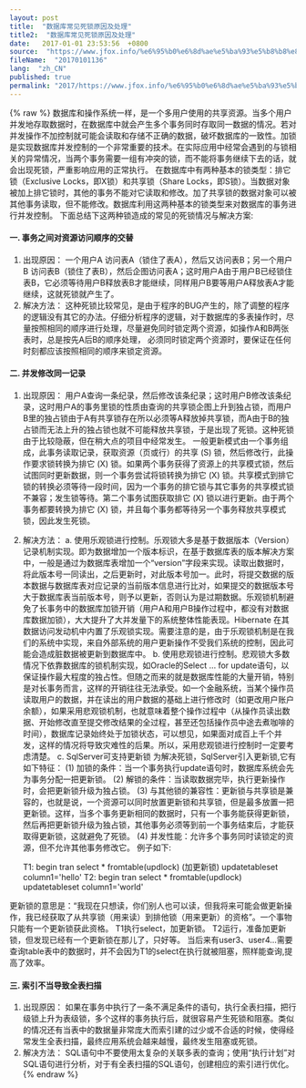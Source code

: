 ```yaml
---
layout: post
title:  "数据库常见死锁原因及处理"
title2:  "数据库常见死锁原因及处理"
date:   2017-01-01 23:53:56  +0800
source:  "https://www.jfox.info/%e6%95%b0%e6%8d%ae%e5%ba%93%e5%b8%b8%e8%a7%81%e6%ad%bb%e9%94%81%e5%8e%9f%e5%9b%a0%e5%8f%8a%e5%a4%84%e7%90%86.html"
fileName:  "20170101136"
lang:  "zh_CN"
published: true
permalink: "2017/https://www.jfox.info/%e6%95%b0%e6%8d%ae%e5%ba%93%e5%b8%b8%e8%a7%81%e6%ad%bb%e9%94%81%e5%8e%9f%e5%9b%a0%e5%8f%8a%e5%a4%84%e7%90%86.html"
---
```

{% raw %}
数据库和操作系统一样，是一个多用户使用的共享资源。当多个用户并发地存取数据时，在数据库中就会产生多个事务同时存取同一数据的情况。若对并发操作不加控制就可能会读取和存储不正确的数据，破坏数据库的一致性。加锁是实现数据库并发控制的一个非常重要的技术。在实际应用中经常会遇到的与锁相关的异常情况，当两个事务需要一组有冲突的锁，而不能将事务继续下去的话，就会出现死锁，严重影响应用的正常执行。 
在数据库中有两种基本的锁类型：排它锁（Exclusive Locks，即X锁）和共享锁（Share Locks，即S锁）。当数据对象被加上排它锁时，其他的事务不能对它读取和修改。加了共享锁的数据对象可以被其他事务读取，但不能修改。数据库利用这两种基本的锁类型来对数据库的事务进行并发控制。 
下面总结下这两种锁造成的常见的死锁情况与解决方案:

#### **一. 事务之间对资源访问顺序的交替**

1. 出现原因： 
一个用户A 访问表A（锁住了表A），然后又访问表B；另一个用户B 访问表B（锁住了表B），然后企图访问表A；这时用户A由于用户B已经锁住表B，它必须等待用户B释放表B才能继续，同样用户B要等用户A释放表A才能继续，这就死锁就产生了。
2. 解决方法： 
这种死锁比较常见，是由于程序的BUG产生的，除了调整的程序的逻辑没有其它的办法。仔细分析程序的逻辑，对于数据库的多表操作时，尽量按照相同的顺序进行处理，尽量避免同时锁定两个资源，如操作A和B两张表时，总是按先A后B的顺序处理， 必须同时锁定两个资源时，要保证在任何时刻都应该按照相同的顺序来锁定资源。

#### **二. 并发修改同一记录**

1. 出现原因： 
用户A查询一条纪录，然后修改该条纪录；这时用户B修改该条纪录，这时用户A的事务里锁的性质由查询的共享锁企图上升到独占锁，而用户B里的独占锁由于A有共享锁存在所以必须等A释放掉共享锁，而A由于B的独占锁而无法上升的独占锁也就不可能释放共享锁，于是出现了死锁。这种死锁由于比较隐蔽，但在稍大点的项目中经常发生。 
一般更新模式由一个事务组成，此事务读取记录，获取资源（页或行）的共享 (S) 锁，然后修改行，此操作要求锁转换为排它 (X) 锁。如果两个事务获得了资源上的共享模式锁，然后试图同时更新数据，则一个事务尝试将锁转换为排它 (X) 锁。共享模式到排它锁的转换必须等待一段时间，因为一个事务的排它锁与其它事务的共享模式锁不兼容；发生锁等待。第二个事务试图获取排它 (X) 锁以进行更新。由于两个事务都要转换为排它 (X) 锁，并且每个事务都等待另一个事务释放共享模式锁，因此发生死锁。
2. 解决方法： 
a. 使用乐观锁进行控制。乐观锁大多是基于数据版本（Version）记录机制实现。即为数据增加一个版本标识，在基于数据库表的版本解决方案中，一般是通过为数据库表增加一个“version”字段来实现。读取出数据时，将此版本号一同读出，之后更新时，对此版本号加一。此时，将提交数据的版本数据与数据库表对应记录的当前版本信息进行比对，如果提交的数据版本号大于数据库表当前版本号，则予以更新，否则认为是过期数据。乐观锁机制避免了长事务中的数据库加锁开销（用户A和用户B操作过程中，都没有对数据库数据加锁），大大提升了大并发量下的系统整体性能表现。Hibernate 在其数据访问发动机中内置了乐观锁实现。需要注意的是，由于乐观锁机制是在我们的系统中实现，来自外部系统的用户更新操作不受我们系统的控制，因此可能会造成脏数据被更新到数据库中。 
b. 使用悲观锁进行控制。悲观锁大多数情况下依靠数据库的锁机制实现，如Oracle的Select … for update语句，以保证操作最大程度的独占性。但随之而来的就是数据库性能的大量开销，特别是对长事务而言，这样的开销往往无法承受。如一个金融系统，当某个操作员读取用户的数据，并在读出的用户数据的基础上进行修改时（如更改用户账户余额），如果采用悲观锁机制，也就意味着整个操作过程中（从操作员读出数据、开始修改直至提交修改结果的全过程，甚至还包括操作员中途去煮咖啡的时间），数据库记录始终处于加锁状态，可以想见，如果面对成百上千个并发，这样的情况将导致灾难性的后果。所以，采用悲观锁进行控制时一定要考虑清楚。 
c. SqlServer可支持更新锁 
为解决死锁，SqlServer引入更新锁,它有如下特征： 
(1) 加锁的条件：当一个事务执行update语句时，数据库系统会先为事务分配一把更新锁。 
(2) 解锁的条件：当读取数据完毕，执行更新操作时，会把更新锁升级为独占锁。 
(3) 与其他锁的兼容性：更新锁与共享锁是兼容的，也就是说，一个资源可以同时放置更新锁和共享锁，但是最多放置一把更新锁。这样，当多个事务更新相同的数据时，只有一个事务能获得更新锁，然后再把更新锁升级为独占锁，其他事务必须等到前一个事务结束后，才能获取得更新锁，这就避免了死锁。 
(4) 并发性能：允许多个事务同时读锁定的资源，但不允许其他事务修改它。 
例子如下:

    T1:
    begin tran select * fromtable(updlock) (加更新锁) updatetableset column1='hello' T2: begin tran select * fromtable(updlock) updatetableset column1='world'

更新锁的意思是：“我现在只想读，你们别人也可以读，但我将来可能会做更新操作，我已经获取了从共享锁（用来读）到排他锁（用来更新）的资格”。一个事物只能有一个更新锁获此资格。 
T1执行select，加更新锁。 
T2运行，准备加更新锁，但发现已经有一个更新锁在那儿了，只好等。 
当后来有user3、user4…需要查询table表中的数据时，并不会因为T1的select在执行就被阻塞，照样能查询,提高了效率。

#### **三. 索引不当导致全表扫描**

1. 出现原因： 
如果在事务中执行了一条不满足条件的语句，执行全表扫描，把行级锁上升为表级锁，多个这样的事务执行后，就很容易产生死锁和阻塞。类似的情况还有当表中的数据量非常庞大而索引建的过少或不合适的时候，使得经常发生全表扫描，最终应用系统会越来越慢，最终发生阻塞或死锁。
2. 解决方法： 
SQL语句中不要使用太复杂的关联多表的查询；使用“执行计划”对SQL语句进行分析，对于有全表扫描的SQL语句，创建相应的索引进行优化。
{% endraw %}
